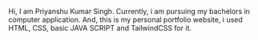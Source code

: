 Hi, I am Priyanshu Kumar Singh. Currently, i am pursuing my bachelors in computer application. And, this is my personal portfolio website, i used HTML, CSS, basic JAVA SCRIPT and TailwindCSS for it.

